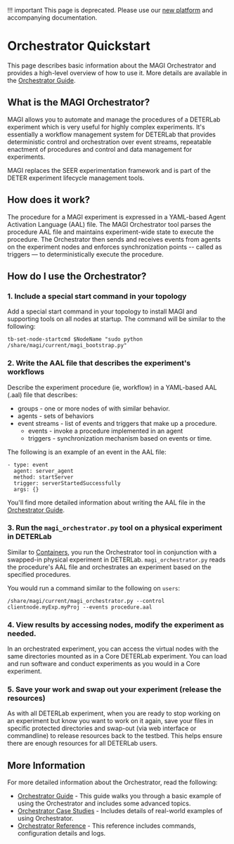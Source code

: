
!!! important
    This page is deprecated. Please use our <a href="https://launch.mod.deterlab.net/">new platform</a> and accompanying documentation.

# Orchestrator Quickstart

This page describes basic information about the MAGI Orchestrator and provides a high-level overview of how to use it. More details are available in the <a href="../orchestrator-guide/">Orchestrator Guide</a>.

## What is the MAGI Orchestrator?

MAGI allows you to automate and manage the procedures of a DETERLab experiment which is very useful for highly complex experiments. It's essentially a workflow management system for DETERLab that provides deterministic control and orchestration over event streams, repeatable enactment of procedures and control and data management for experiments.

MAGI replaces the SEER experimentation framework and is part of the DETER experiment lifecycle management tools.

## How does it work? ##

The procedure for a MAGI experiment is expressed in a YAML-based Agent Activation Language (AAL) file. The MAGI Orchestrator tool parses the procedure AAL file and maintains experiment-wide state to execute the procedure. The Orchestrator then sends and receives events from agents on the experiment nodes and enforces synchronization points -- called as triggers — to deterministically execute the procedure. 

## How do I use the Orchestrator?

### 1. Include a special start command in your topology

Add a special start command in your topology to install MAGI and supporting tools on all nodes at startup. The command will be similar to the following:

```
tb-set-node-startcmd $NodeName "sudo python /share/magi/current/magi_bootstrap.py"
```

### 2. Write the AAL file that describes the experiment's workflows
    
Describe the experiment procedure (ie, workflow) in a YAML-based AAL (.aal) file that describes:

* groups - one or more nodes of with similar behavior. 
* agents - sets of behaviors 
* event streams - list of events and triggers that make up a procedure.
  * events - invoke a procedure implemented in an agent
  * triggers - synchronization mechanism based on events or time.

The following is an example of an event in the AAL file:

```
- type: event
  agent: server_agent
  method: startServer
  trigger: serverStartedSuccessfully
  args: {}
```

You'll find more detailed information about writing the AAL file in the <a href="../orchestrator-guide/">Orchestrator Guide</a>.

### 3. Run the ```magi_orchestrator.py``` tool on a physical experiment in DETERLab

Similar to <a href="../../containers/containers-quickstart/">Containers</a>, you run the Orchestrator tool in conjunction with a swapped-in physical experiment in DETERLab. ```magi_orchestrator.py``` reads the procedure's AAL file and orchestrates an experiment based on the specified procedures.

You would run a command similar to the following on ```users```:

```
/share/magi/current/magi_orchestrator.py --control clientnode.myExp.myProj --events procedure.aal
```

### 4. View results by accessing nodes, modify the experiment as needed.

In an orchestrated experiment, you can access the virtual nodes with the same directories mounted as in a Core DETERLab experiment. You can load and run software and conduct experiments as you would in a Core experiment. 

### 5. Save your work and swap out your experiment (release the resources) 

As with all DETERLab experiment, when you are ready to stop working on an experiment but know you want to work on it again, save your files in specific protected directories and swap-out (via web interface or commandline) to release resources back to the testbed. This helps ensure there are enough resources for all DETERLab users.

## More Information 

For more detailed information about the Orchestrator, read the following:

* <a href="../orchestrator-guide/">Orchestrator Guide</a> - This guide walks you through a basic example of using the Orchestrator and includes some advanced topics.
* <a href="../orchestrator-case-studies/">Orchestrator Case Studies</a> - Includes details of real-world examples of using Orchestrator.
* <a href="../orchestrator-reference/">Orchestrator Reference</a> - This reference includes commands, configuration details and logs.
